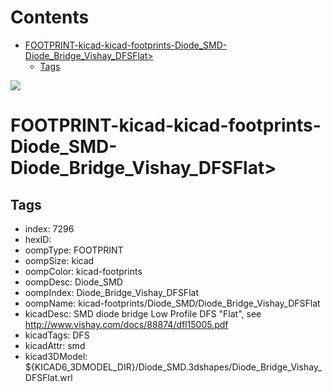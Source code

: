 



Contents
========

* [FOOTPRINT-kicad-kicad-footprints-Diode_SMD-Diode_Bridge_Vishay_DFSFlat>](#footprint-kicad-kicad-footprints-diode_smd-diode_bridge_vishay_dfsflat)
	* [Tags](#tags)
  
![][im]
# FOOTPRINT-kicad-kicad-footprints-Diode_SMD-Diode_Bridge_Vishay_DFSFlat>

## Tags

- index: 7296
- hexID: 
- oompType: FOOTPRINT
- oompSize: kicad
- oompColor: kicad-footprints
- oompDesc: Diode_SMD
- oompIndex: Diode_Bridge_Vishay_DFSFlat
- oompName: kicad-footprints/Diode_SMD/Diode_Bridge_Vishay_DFSFlat
- kicadDesc: SMD diode bridge Low Profile DFS "Flat", see http://www.vishay.com/docs/88874/dfl15005.pdf
- kicadTags: DFS
- kicadAttr: smd
- kicad3DModel: ${KICAD6_3DMODEL_DIR}/Diode_SMD.3dshapes/Diode_Bridge_Vishay_DFSFlat.wrl



[im]: image.png
